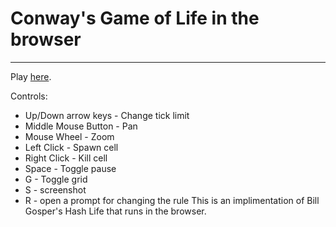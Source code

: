 # Conway's Game of Life in the browser
----
Play [here](https://cospplredman.github.io/Game-Of-Life-but-bad-/).
  
Controls:
  - Up/Down arrow keys - Change tick limit
  - Middle Mouse Button - Pan
  - Mouse Wheel - Zoom
  - Left Click - Spawn cell
  - Right Click - Kill cell
  - Space - Toggle pause
  - G - Toggle grid
  - S - screenshot
  - R - open a prompt for changing the rule
This is an implimentation of Bill Gosper's Hash Life that runs in the browser.

